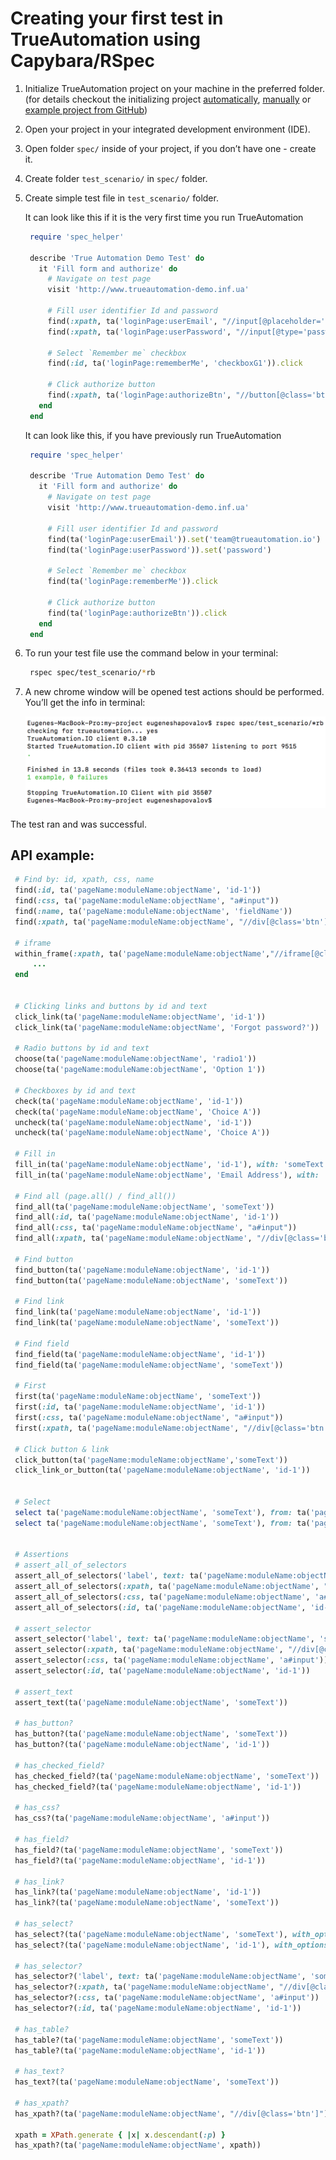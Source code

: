 # Creating your first test in TrueAutomation using Capybara/RSpec

1. Initialize TrueAutomation project on your machine in the preferred folder. (for details checkout the initializing project [automatically](project-init-automatically.md), [manually](project-init-manually.md#initializing-capybararspec-project) or [example project from GitHub](https://github.com/shapovalovei/trueautomation-capybara)) 

2. Open your project in your integrated development environment (IDE).

3. Open folder `spec/` inside of your project, if you don’t have one - create it.

4. Create folder `test_scenario/` in `spec/` folder.

5. Create simple test file in `test_scenario/` folder.
    
   It can look like this if it is the very first time you run TrueAutomation 
  
   ```ruby
    require 'spec_helper'
    
    describe 'True Automation Demo Test' do
      it 'Fill form and authorize' do
        # Navigate on test page
        visit 'http://www.trueautomation-demo.inf.ua'
    
        # Fill user identifier Id and password
        find(:xpath, ta('loginPage:userEmail', "//input[@placeholder='email']")).set('team@trueautomation.io')
        find(:xpath, ta('loginPage:userPassword', "//input[@type='password']")).set('password')
    
        # Select `Remember me` checkbox
        find(:id, ta('loginPage:rememberMe', 'checkboxG1')).click
    
        # Click authorize button
        find(:xpath, ta('loginPage:authorizeBtn', "//button[@class='btn-radius']")).click
      end
    end
   ```

   It can look like this, if you have previously run TrueAutomation

   ```ruby
    require 'spec_helper'
    
    describe 'True Automation Demo Test' do
      it 'Fill form and authorize' do
        # Navigate on test page
        visit 'http://www.trueautomation-demo.inf.ua'
    
        # Fill user identifier Id and password
        find(ta('loginPage:userEmail')).set('team@trueautomation.io')
        find(ta('loginPage:userPassword')).set('password')
    
        # Select `Remember me` checkbox
        find(ta('loginPage:rememberMe')).click
    
        # Click authorize button
        find(ta('loginPage:authorizeBtn')).click
      end
    end
   ```

6. To run your test file use the command below in your terminal:

   ```sh
    rspec spec/test_scenario/*rb
   ```

7. A new chrome window will be opened test actions should be performed. You’ll get the info in terminal:

    ![Test output](_images/pass-test-output-capybara-rspec.png 'Test output')

The test ran and was successful.


## API example: 
   ```ruby
    # Find by: id, xpath, css, name 
    find(:id, ta('pageName:moduleName:objectName', 'id-1'))
    find(:css, ta('pageName:moduleName:objectName', "a#input"))
    find(:name, ta('pageName:moduleName:objectName', 'fieldName'))
    find(:xpath, ta('pageName:moduleName:objectName', "//div[@class='btn']"))
    
    # iframe 
    within_frame(:xpath, ta('pageName:moduleName:objectName',"//iframe[@class='iframe']")) do
        ...
    end
    
    
    # Clicking links and buttons by id and text
    click_link(ta('pageName:moduleName:objectName', 'id-1'))
    click_link(ta('pageName:moduleName:objectName', 'Forgot password?'))
    
    # Radio buttons by id and text
    choose(ta('pageName:moduleName:objectName', 'radio1'))
    choose(ta('pageName:moduleName:objectName', 'Option 1'))
    
    # Checkboxes by id and text
    check(ta('pageName:moduleName:objectName', 'id-1'))
    check(ta('pageName:moduleName:objectName', 'Choice A'))
    uncheck(ta('pageName:moduleName:objectName', 'id-1'))
    uncheck(ta('pageName:moduleName:objectName', 'Choice A'))
    
    # Fill in
    fill_in(ta('pageName:moduleName:objectName', 'id-1'), with: 'someText')
    fill_in(ta('pageName:moduleName:objectName', 'Email Address'), with: 'someText')
    
    # Find all (page.all() / find_all())
    find_all(ta('pageName:moduleName:objectName', 'someText'))
    find_all(:id, ta('pageName:moduleName:objectName', 'id-1'))
    find_all(:css, ta('pageName:moduleName:objectName', "a#input"))
    find_all(:xpath, ta('pageName:moduleName:objectName', "//div[@class='btn']"))
    
    # Find button 
    find_button(ta('pageName:moduleName:objectName', 'id-1'))
    find_button(ta('pageName:moduleName:objectName', 'someText'))   
    
    # Find link
    find_link(ta('pageName:moduleName:objectName', 'id-1'))
    find_link(ta('pageName:moduleName:objectName', 'someText'))
    
    # Find field
    find_field(ta('pageName:moduleName:objectName', 'id-1'))
    find_field(ta('pageName:moduleName:objectName', 'someText'))
    
    # First 
    first(ta('pageName:moduleName:objectName', 'someText'))
    first(:id, ta('pageName:moduleName:objectName', 'id-1'))
    first(:css, ta('pageName:moduleName:objectName', "a#input"))
    first(:xpath, ta('pageName:moduleName:objectName', "//div[@class='btn']"))
    
    # Click button & link
    click_button(ta('pageName:moduleName:objectName','someText'))
    click_link_or_button(ta('pageName:moduleName:objectName', 'id-1'))
    
    
    # Select
    select ta('pageName:moduleName:objectName', 'someText'), from: ta('pageName:moduleName:objectName', 'someText')
    select ta('pageName:moduleName:objectName', 'someText'), from: ta('pageName:moduleName:objectName', 'id-1')
    
    
    # Assertions 
    # assert_all_of_selectors
    assert_all_of_selectors('label', text: ta('pageName:moduleName:objectName', 'someText'))
    assert_all_of_selectors(:xpath, ta('pageName:moduleName:objectName', "//div[@class='btn']"))
    assert_all_of_selectors(:css, ta('pageName:moduleName:objectName', 'a#input'))
    assert_all_of_selectors(:id, ta('pageName:moduleName:objectName', 'id-1'))
    
    # assert_selector
    assert_selector('label', text: ta('pageName:moduleName:objectName', 'someText'))
    assert_selector(:xpath, ta('pageName:moduleName:objectName', "//div[@class='btn']"))
    assert_selector(:css, ta('pageName:moduleName:objectName', 'a#input'))
    assert_selector(:id, ta('pageName:moduleName:objectName', 'id-1'))
    
    # assert_text
    assert_text(ta('pageName:moduleName:objectName', 'someText'))
    
    # has_button?
    has_button?(ta('pageName:moduleName:objectName', 'someText'))
    has_button?(ta('pageName:moduleName:objectName', 'id-1'))
    
    # has_checked_field?
    has_checked_field?(ta('pageName:moduleName:objectName', 'someText'))
    has_checked_field?(ta('pageName:moduleName:objectName', 'id-1'))
    
    # has_css?
    has_css?(ta('pageName:moduleName:objectName', 'a#input'))
    
    # has_field?
    has_field?(ta('pageName:moduleName:objectName', 'someText'))
    has_field?(ta('pageName:moduleName:objectName', 'id-1'))
    
    # has_link?
    has_link?(ta('pageName:moduleName:objectName', 'id-1'))
    has_link?(ta('pageName:moduleName:objectName', 'someText'))
    
    # has_select?
    has_select?(ta('pageName:moduleName:objectName', 'someText'), with_options: ta('pageName:moduleName:objectName', %w[someText1 someText]))
    has_select?(ta('pageName:moduleName:objectName', 'id-1'), with_options: ta('pageName:moduleName:objectName', %w[someText1 someText]))
    
    # has_selector?
    has_selector?('label', text: ta('pageName:moduleName:objectName', 'someText'))
    has_selector?(:xpath, ta('pageName:moduleName:objectName', "//div[@class='btn']"))
    has_selector?(:css, ta('pageName:moduleName:objectName', 'a#input'))
    has_selector?(:id, ta('pageName:moduleName:objectName', 'id-1'))
    
    # has_table?
    has_table?(ta('pageName:moduleName:objectName', 'someText'))
    has_table?(ta('pageName:moduleName:objectName', 'id-1'))
    
    # has_text?
    has_text?(ta('pageName:moduleName:objectName', 'someText'))
    
    # has_xpath?
    has_xpath?(ta('pageName:moduleName:objectName', "//div[@class='btn']"))
    
    xpath = XPath.generate { |x| x.descendant(:p) }
    has_xpath?(ta('pageName:moduleName:objectName', xpath))
   ```